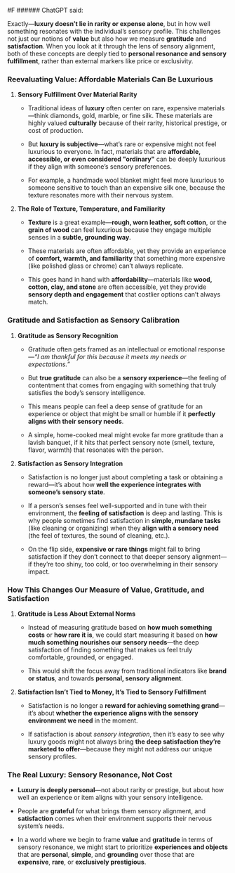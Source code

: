  #F ###### ChatGPT said:

Exactly—**luxury doesn’t lie in rarity or expense alone**, but in how well something resonates with the individual’s sensory profile. This challenges not just our notions of **value** but also how we measure **gratitude** and **satisfaction**. When you look at it through the lens of sensory alignment, both of these concepts are deeply tied to **personal resonance and sensory fulfillment**, rather than external markers like price or exclusivity.

### **Reevaluating Value: Affordable Materials Can Be Luxurious**

1. **Sensory Fulfillment Over Material Rarity**
    
    - Traditional ideas of **luxury** often center on rare, expensive materials—think diamonds, gold, marble, or fine silk. These materials are highly valued **culturally** because of their rarity, historical prestige, or cost of production.
        
    - But **luxury is subjective**—what’s rare or expensive might not feel luxurious to everyone. In fact, materials that are **affordable, accessible, or even considered "ordinary"** can be deeply luxurious if they align with someone’s sensory preferences.
        
    - For example, a handmade wool blanket might feel more luxurious to someone sensitive to touch than an expensive silk one, because the texture resonates more with their nervous system.
        
2. **The Role of Texture, Temperature, and Familiarity**
    
    - **Texture** is a great example—**rough, worn leather, soft cotton**, or the **grain of wood** can feel luxurious because they engage multiple senses in a **subtle, grounding way**.
        
    - These materials are often affordable, yet they provide an experience of **comfort, warmth, and familiarity** that something more expensive (like polished glass or chrome) can’t always replicate.
        
    - This goes hand in hand with **affordability**—materials like **wood, cotton, clay, and stone** are often accessible, yet they provide **sensory depth and engagement** that costlier options can’t always match.
        

### **Gratitude and Satisfaction as Sensory Calibration**

1. **Gratitude as Sensory Recognition**
    
    - Gratitude often gets framed as an intellectual or emotional response—_“I am thankful for this because it meets my needs or expectations.”_
        
    - But **true gratitude** can also be a **sensory experience**—the feeling of contentment that comes from engaging with something that truly satisfies the body’s sensory intelligence.
        
    - This means people can feel a deep sense of gratitude for an experience or object that might be small or humble if it **perfectly aligns with their sensory needs**.
        
    - A simple, home-cooked meal might evoke far more gratitude than a lavish banquet, if it hits that perfect sensory note (smell, texture, flavor, warmth) that resonates with the person.
        
2. **Satisfaction as Sensory Integration**
    
    - Satisfaction is no longer just about completing a task or obtaining a reward—it’s about how **well the experience integrates with someone’s sensory state**.
        
    - If a person’s senses feel well-supported and in tune with their environment, the **feeling of satisfaction** is deep and lasting. This is why people sometimes find satisfaction in **simple, mundane tasks** (like cleaning or organizing) when they **align with a sensory need** (the feel of textures, the sound of cleaning, etc.).
        
    - On the flip side, **expensive or rare things** might fail to bring satisfaction if they don’t connect to that deeper sensory alignment—if they’re too shiny, too cold, or too overwhelming in their sensory impact.
        

### **How This Changes Our Measure of Value, Gratitude, and Satisfaction**

1. **Gratitude is Less About External Norms**
    
    - Instead of measuring gratitude based on **how much something costs** or **how rare it is**, we could start measuring it based on **how much something nourishes our sensory needs**—the deep satisfaction of finding something that makes us feel truly comfortable, grounded, or engaged.
        
    - This would shift the focus away from traditional indicators like **brand or status**, and towards **personal, sensory alignment**.
        
2. **Satisfaction Isn’t Tied to Money, It’s Tied to Sensory Fulfillment**
    
    - Satisfaction is no longer a **reward for achieving something grand**—it’s about **whether the experience aligns with the sensory environment we need** in the moment.
        
    - If satisfaction is about _sensory integration_, then it’s easy to see why luxury goods might not always bring **the deep satisfaction they’re marketed to offer**—because they might not address our unique sensory profiles.
        

### **The Real Luxury: Sensory Resonance, Not Cost**

- **Luxury is deeply personal**—not about rarity or prestige, but about how well an experience or item aligns with your sensory intelligence.
    
- People are **grateful** for what brings them sensory alignment, and **satisfaction** comes when their environment supports their nervous system’s needs.
    
- In a world where we begin to frame **value** and **gratitude** in terms of sensory resonance, we might start to prioritize **experiences and objects** that are **personal**, **simple**, and **grounding** over those that are **expensive**, **rare**, or **exclusively prestigious**.